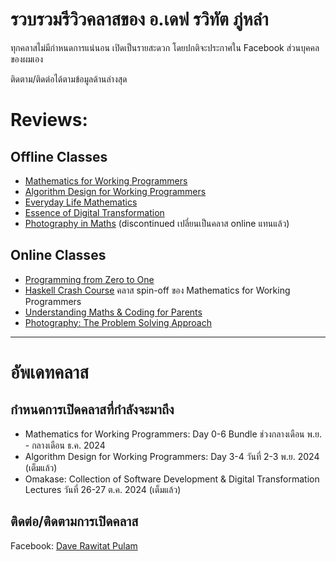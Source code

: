 # รวบรวมรีวิวคลาสของ อ.เดฟ รวิทัต ภู่หลำ

ทุกคลาสไม่มีกำหนดการแน่นอน เปิดเป็นรายสะดวก โดยปกติจะประกาศใน Facebook ส่วนบุคคลของผมเอง

ติดตาม/ติดต่อได้ตามข้อมูลด้านล่างสุด

# Reviews:

## Offline Classes
- [Mathematics for Working Programmers](reviews/maths4wp.md)
- [Algorithm Design for Working Programmers](reviews/algo4wp.md)
- [Everyday Life Mathematics](reviews/edlmath.md)
- [Essence of Digital Transformation](review/digitran.md)
- [Photography in Maths](reviews/photography.md#photography-in-maths-discontinued) (discontinued เปลี่ยนเป็นคลาส online แทนแล้ว)

## Online Classes
- [Programming from Zero to One](reviews/prog0to1.md)
- [Haskell Crash Course](reviews/haskellcc.md) คลาส spin-off ของ Mathematics for Working Programmers
- [Understanding Maths & Coding for Parents](reviews/umc4p.md)
- [Photography: The Problem Solving Approach](reviews/photography.md#photography-the-problem-solving-approach)

---

# อัพเดทคลาส

## กำหนดการเปิดคลาสที่กำลังจะมาถึง

- Mathematics for Working Programmers: Day 0-6 Bundle ช่วงกลางเดือน พ.ย. - กลางเดือน ธ.ค. 2024
- Algorithm Design for Working Programmers: Day 3-4 วันที่ 2-3 พ.ย. 2024 (เต็มแล้ว)
- Omakase: Collection of Software Development & Digital Transformation Lectures วันที่ 26-27 ต.ค. 2024 (เต็มแล้ว)

## ติดต่อ/ติดตามการเปิดคลาส

Facebook: [Dave Rawitat Pulam](https://www.facebook.com/rawitat)
